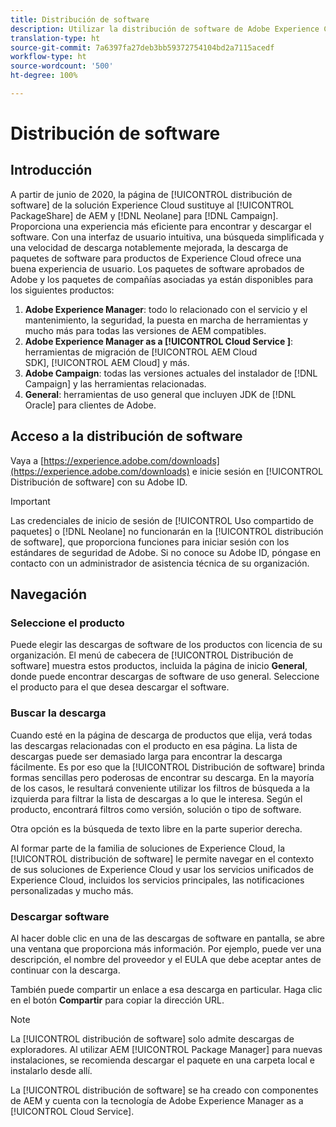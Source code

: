```yaml
---
title: Distribución de software
description: Utilizar la distribución de software de Adobe Experience Cloud
translation-type: ht
source-git-commit: 7a6397fa27deb3bb59372754104bd2a7115acedf
workflow-type: ht
source-wordcount: '500'
ht-degree: 100%

---
```



# Distribución de software

## Introducción

A partir de junio de 2020, la página de [!UICONTROL distribución de software] de la solución Experience Cloud sustituye al [!UICONTROL PackageShare] de AEM y [!DNL Neolane] para [!DNL Campaign]. Proporciona una experiencia más eficiente para encontrar y descargar el software. Con una interfaz de usuario intuitiva, una búsqueda simplificada y una velocidad de descarga notablemente mejorada, la descarga de paquetes de software para productos de Experience Cloud ofrece una buena experiencia de usuario. Los paquetes de software aprobados de Adobe y los paquetes de compañías asociadas ya están disponibles para los siguientes productos:

1. **Adobe Experience Manager**: todo lo relacionado con el servicio y el mantenimiento, la seguridad, la puesta en marcha de herramientas y mucho más para todas las versiones de AEM compatibles.
1. **Adobe Experience Manager as a [!UICONTROL Cloud Service ]**: herramientas de migración de [!UICONTROL AEM Cloud SDK], [!UICONTROL AEM Cloud] y más.
1. **Adobe Campaign**: todas las versiones actuales del instalador de [!DNL Campaign] y las herramientas relacionadas.
1. **General**: herramientas de uso general que incluyen JDK de [!DNL Oracle] para clientes de Adobe.

## Acceso a la distribución de software

Vaya a [https://experience.adobe.com/downloads](https://experience.adobe.com/downloads) e inicie sesión en [!UICONTROL Distribución de software] con su Adobe ID.

>[!IMPORTANT]
>
>Las credenciales de inicio de sesión de [!UICONTROL Uso compartido de paquetes] o [!DNL Neolane] no funcionarán en la [!UICONTROL distribución de software], que proporciona funciones para iniciar sesión con los estándares de seguridad de Adobe. Si no conoce su Adobe ID, póngase en contacto con un administrador de asistencia técnica de su organización.

## Navegación

### Seleccione el producto

Puede elegir las descargas de software de los productos con licencia de su organización. El menú de cabecera de [!UICONTROL Distribución de software] muestra estos productos, incluida la página de inicio **General**, donde puede encontrar descargas de software de uso general. Seleccione el producto para el que desea descargar el software.

### Buscar la descarga

Cuando esté en la página de descarga de productos que elija, verá todas las descargas relacionadas con el producto en esa página. La lista de descargas puede ser demasiado larga para encontrar la descarga fácilmente. Es por eso que la [!UICONTROL Distribución de software] brinda formas sencillas pero poderosas de encontrar su descarga. En la mayoría de los casos, le resultará conveniente utilizar los filtros de búsqueda a la izquierda para filtrar la lista de descargas a lo que le interesa. Según el producto, encontrará filtros como versión, solución o tipo de software.

Otra opción es la búsqueda de texto libre en la parte superior derecha.

Al formar parte de la familia de soluciones de Experience Cloud, la [!UICONTROL distribución de software] le permite navegar en el contexto de sus soluciones de Experience Cloud y usar los servicios unificados de Experience Cloud, incluidos los servicios principales, las notificaciones personalizadas y mucho más.

### Descargar software

Al hacer doble clic en una de las descargas de software en pantalla, se abre una ventana que proporciona más información. Por ejemplo, puede ver una descripción, el nombre del proveedor y el EULA que debe aceptar antes de continuar con la descarga.

También puede compartir un enlace a esa descarga en particular. Haga clic en el botón **Compartir** para copiar la dirección URL.

>[!NOTE]
>
>La [!UICONTROL distribución de software] solo admite descargas de exploradores. Al utilizar AEM [!UICONTROL Package Manager] para nuevas instalaciones, se recomienda descargar el paquete en una carpeta local e instalarlo desde allí.

La [!UICONTROL distribución de software] se ha creado con componentes de AEM y cuenta con la tecnología de Adobe Experience Manager as a [!UICONTROL Cloud Service].